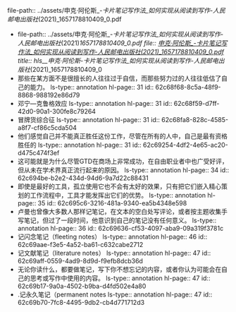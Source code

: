 file-path:: ../assets/申克·阿伦斯_-_卡片笔记写作法_如何实现从阅读到写作-人民邮电出版社_(2021)_1657178810409_0.pdf

- file-path:: ../assets/申克·阿伦斯_-_卡片笔记写作法_如何实现从阅读到写作-人民邮电出版社_(2021)_1657178810409_0.pdf
  file:: [申克·阿伦斯_-_卡片笔记写作法_如何实现从阅读到写作-人民邮电出版社_(2021)_1657178810409_0.pdf](../assets/申克·阿伦斯_-_卡片笔记写作法_如何实现从阅读到写作-人民邮电出版社_(2021)_1657178810409_0.pdf)
  title:: hls__申克·阿伦斯_-_卡片笔记写作法_如何实现从阅读到写作-人民邮电出版社_(2021)_1657178810409_0
- 那些在某方面不是很擅长的人往往过于自信，而那些努力过的人往往低估了自己的能力。
  ls-type:: annotation
  hl-page:: 31
  id:: 62c68f68-8c5a-48f9-8868-988192e86d79
- 邓宁—克鲁格效应
  ls-type:: annotation
  hl-page:: 31
  id:: 62c68f59-d7ff-42d0-90a1-300fe8c79264
- 冒牌货综合征
  ls-type:: annotation
  hl-page:: 31
  id:: 62c68fa8-828c-4585-a8f7-cf86c5cda504
- 他们感觉自己并不能真正胜任这份工作，尽管在所有的人中，自己是最有资格胜任的
  ls-type:: annotation
  hl-page:: 31
  id:: 62c69254-4df2-4e65-ac20-d475c474f3ef
- 这可能就是为什么尽管GTD在商场上非常成功，在自由职业者中也广受好评，但从未在学术界真正流行起来的原因。
  ls-type:: annotation
  hl-page:: 34
  id:: 62c694be-b2e2-434d-94d6-9a7d22c88431
- 即使是最好的工具，孤立使用它也不会有太好的效果，只有把它们嵌入精心策划的工作流程中，工具才能发挥出它们的优势。
  ls-type:: annotation
  hl-page:: 35
  id:: 62c695c6-3216-481a-9340-ea5b4348e598
- 卢曼也曾像大多数人那样记笔记，在文本的空白处写评论，或者按主题收集手写笔记，但过了一段时间，他意识到自己的笔记没有任何意义。
  ls-type:: annotation
  hl-page:: 36
  id:: 62c69636-cf53-4097-aba9-09a319f3781c
- 记闪念笔记（fleeting notes）
  ls-type:: annotation
  hl-page:: 46
  id:: 62c69aae-f3e5-4a52-ba61-c632cabe2712
- 记文献笔记（literature notes）
  ls-type:: annotation
  hl-page:: 47
  id:: 62c69aff-0559-4ad9-8d9d-f9efb8dcb36d
- 无论你读什么，都要做笔记，写下你不想忘记的内容，或者你认为可能会在自己的思考或写作中使用的内容。
  ls-type:: annotation
  hl-page:: 47
  id:: 62c69b17-9a0a-4502-b9ba-d4fd502e4a80
- .记永久笔记（permanent notes
  ls-type:: annotation
  hl-page:: 47
  id:: 62c69b70-7fc8-4495-9db2-cb4d771712d3